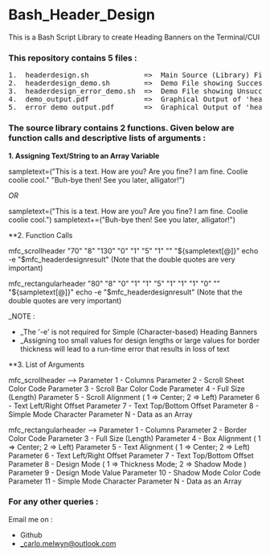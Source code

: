 # Bash_Header_Design


This is a Bash Script Library to create Heading Banners on the Terminal/CUI



### This repository contains 5 files :
<pre>
1.  headerdesign.sh             =>  Main Source (Library) File
2.  headerdesign_demo.sh        =>  Demo File showing Successful Application
3.  headerdesign_error_demo.sh  =>  Demo File showing Unsuccessful (Error) Application
4.  demo_output.pdf             =>  Graphical Output of 'headerdesign_demo.sh'
5.  error_demo_output.pdf       =>  Graphical Output of 'headerdesign_error_demo.sh'
</pre>


### The source library contains 2 functions. Given below are function calls and descriptive lists of arguments :

**1.  Assigning Text/String to an Array Variable**

sampletext=("This is a text. How are you? Are you fine? I am fine. Coolie coolie cool." "Buh-bye then! See you later, alligator!")

_OR_

sampletext=("This is a text. How are you? Are you fine? I am fine. Coolie coolie cool.")
sampletext+=("Buh-bye then! See you later, alligator!")


**2.  Function Calls

mfc_scrollheader "70" "8" "130" "0" "1" "5" "1" "" "${sampletext[@]}"
echo -e "$mfc_headerdesignresult"	(Note that the double quotes are very important)

mfc_rectangularheader "80" "8" "0" "1" "1" "5" "1" "1" "1" "0" "" "${sampletext[@]}"
echo -e "$mfc_headerdesignresult"	(Note that the double quotes are very important)

_NOTE :
- _The '-e' is not required for Simple (Character-based) Heading Banners
- _Assigning too small values for design lengths or large values for border thickness will lead to a run-time error that results in loss of text


**3.  List of Arguments

mfc_scrollheader        -->   Parameter 1 - Columns
                              Parameter 2 - Scroll Sheet Color Code
                              Parameter 3 - Scroll Bar Color Code
                              Parameter 4 - Full Size (Length)
                              Parameter 5 - Scroll Alignment ( 1 => Center; 2 => Left)
                              Parameter 6 - Text Left/Right Offset
                              Parameter 7 - Text Top/Bottom Offset
                              Parameter 8 - Simple Mode Character
                              Parameter N - Data as an Array

mfc_rectangularheader   -->   Parameter 1 - Columns
                              Parameter 2 - Border Color Code
                              Parameter 3 - Full Size (Length)
                              Parameter 4 - Box Alignment ( 1 => Center; 2 => Left)
                              Parameter 5 - Text Alignment ( 1 => Center; 2 => Left)
                              Parameter 6 - Text Left/Right Offset
                              Parameter 7 - Text Top/Bottom Offset
                              Parameter 8 - Design Mode ( 1 => Thickness Mode; 2 => Shadow Mode )
                              Parameter 9 - Design Mode Value
                              Parameter 10 - Shadow Mode Color Code
                              Parameter 11 - Simple Mode Character
                              Parameter N - Data as an Array
                              
### For any other queries :

Email me on :
- Github
- _carlo.melwyn@outlook.com

